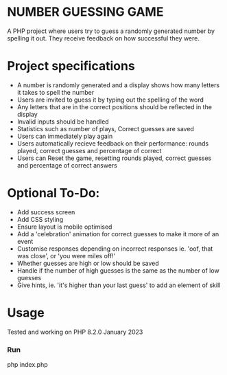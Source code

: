 # NUMBER GUESSING GAME

A PHP project where users try to guess a randomly generated number by spelling it out. They receive feedback on how successful they were.

<!-- #Hosted
https://russellshire.github.io/php-number-guessing-game/ -->

# Project specifications

- A number is randomly generated and a display shows how many letters it takes to spell the number
- Users are invited to guess it by typing out the spelling of the word
- Any letters that are in the correct positions should be reflected in the display
- Invalid inputs should be handled
- Statistics such as number of plays, Correct guesses are saved
- Users can immediately play again
- Users automatically recieve feedback on their performance: rounds played, correct guesses and percentage of correct
- Users can Reset the game, resetting rounds played, correct guesses and percentage of correct answers

# Optional To-Do:

- Add success screen
- Add CSS styling
- Ensure layout is mobile optimised
- Add a 'celebration' animation for correct guesses to make it more of an event
- Customise responses depending on incorrect responses ie. 'oof, that was close', or 'you were miles off!'
- Whether guesses are high or low should be saved
- Handle if the number of high guesses is the same as the number of low guesses
- Give hints, ie. 'it's higher than your last guess' to add an element of skill

# Usage

Tested and working on PHP 8.2.0 January 2023

### Run

php index.php
